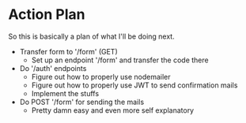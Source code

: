# Action Plan

So this is basically a plan of what I'll be doing next.

 - Transfer form to '/form' (GET)
     - Set up an endpoint '/form' and transfer the code there
 - Do '/auth' endpoints
     - Figure out how to properly use nodemailer
     - Figure out how to properly use JWT to send confirmation mails
     - Implement the stuffs
 - Do POST '/form' for sending the mails 
     - Pretty damn easy and even more self explanatory 

